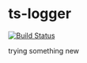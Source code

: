 # ts-logger

[![Build Status](https://travis-ci.com/orieken/ts-logger.svg?branch=master)](https://travis-ci.com/orieken/ts-logger)

trying something new

